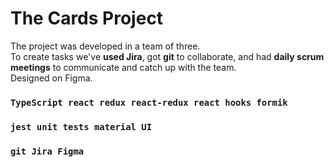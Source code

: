 # The Cards Project

The project was developed in a team of three. <br>
To create tasks we've **used Jira**, got **git** to collaborate, and had **daily scrum meetings** to communicate and catch up with the team. <br>
Designed on Figma.

### `TypeScript react redux react-redux react hooks formik`
### `jest unit tests material UI`
### `git Jira Figma`


